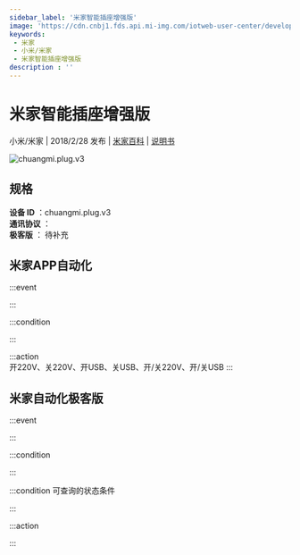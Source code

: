 ```yaml
---
sidebar_label: '米家智能插座增强版'
image: 'https://cdn.cnbj1.fds.api.mi-img.com/iotweb-user-center/developer_1679130061902Yow0inUh.png?GalaxyAccessKeyId=AKVGLQWBOVIRQ3XLEW&Expires=9223372036854775807&Signature=pctUXa3M/Tbd1t/Heow1AK/ce8Q='
keywords: 
 - 米家
 - 小米/米家
 - 米家智能插座增强版
description : ''
---
```

# 米家智能插座增强版

小米/米家 | 2018/2/28 发布 | [米家百科](https://home.mi.com/webapp/content/baike/product/index.html?model=chuangmi.plug.v3) | [说明书](https://home.mi.com/views/introduction.html?model=chuangmi.plug.v3&region=cn)

![chuangmi.plug.v3](https://cdn.cnbj1.fds.api.mi-img.com/iotweb-user-center/developer_1679130061902Yow0inUh.png?GalaxyAccessKeyId=AKVGLQWBOVIRQ3XLEW&Expires=9223372036854775807&Signature=pctUXa3M/Tbd1t/Heow1AK/ce8Q=)

## 规格  
> 
**设备 ID** ：chuangmi.plug.v3  
**通讯协议** ：  
**极客版**  ： 待补充 


## 米家APP自动化  

:::event  

:::

:::condition  

:::

:::action   
开220V、关220V、开USB、关USB、开/关220V、开/关USB
:::

## 米家自动化极客版  

:::event  

:::

:::condition  

:::

:::condition 可查询的状态条件  

:::

:::action  

:::

        

